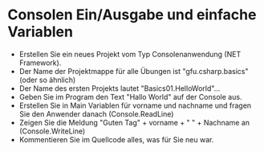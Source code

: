 ﻿# Consolen Ein/Ausgabe und einfache Variablen

- Erstellen Sie ein neues Projekt vom Typ Consolenanwendung (NET Framework).
- Der Name der Projektmappe für alle Übungen ist "gfu.csharp.basics" (oder so ähnlich)
- Der Name des ersten Projekts lautet "Basics01.HelloWorld"...
- Geben Sie im Program den Text "Hallo World" auf der Console aus.
- Erstellen Sie in Main Variablen für vorname und nachname und fragen Sie den Anwender danach (Console.ReadLine)
- Zeigen Sie die Meldung "Guten Tag" + vorname + " " + Nachname an (Console.WriteLine)
- Kommentieren Sie im Quellcode alles, was für Sie neu war.


